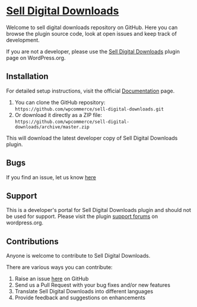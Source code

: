 # [Sell Digital Downloads](https://wordpress.org/plugins/sell-digital-downloads/) #

Welcome to sell digital downloads repository on GitHub. Here you can browse the plugin source code, look at open issues and keep track of development.

If you are not a developer, please use the [Sell Digital Downloads](https://wordpress.org/plugins/sell-digital-downloads/) plugin page on WordPress.org.

## Installation ##

For detailed setup instructions, visit the official [Documentation](https://wp-ecommerce.net/wordpress-isell-easily-sell-digital-downloads-from-your-wordpress-site-1916) page.

1. You can clone the GitHub repository: `https://github.com/wpcommerce/sell-digital-downloads.git`
2. Or download it directly as a ZIP file: `https://github.com/wpcommerce/sell-digital-downloads/archive/master.zip`

This will download the latest developer copy of Sell Digital Downloads plugin.

## Bugs ##
If you find an issue, let us know [here](https://github.com/wpcommerce/sell-digital-downloads/issues)

## Support ##
This is a developer's portal for Sell Digital Downloads plugin and should not be used for support. Please visit the plugin [support forums](https://wordpress.org/support/plugin/sell-digital-downloads) on wordpress.org.

## Contributions ##
Anyone is welcome to contribute to Sell Digital Downloads.

There are various ways you can contribute:

1. Raise an issue [here](https://github.com/wpcommerce/sell-digital-downloads/issues) on GitHub
2. Send us a Pull Request with your bug fixes and/or new features
3. Translate Sell Digital Downloads into different languages
4. Provide feedback and suggestions on enhancements
